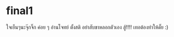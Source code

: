 # final1

ใจเย็นๆนะจุ๊กจิ๊ก ค่อย ๆ อ่านโจทย์ ตั้งสติ อย่าสับขาหลอกตัวเอง สู้!!!! เทอต้องทำให้ดั๊ย :)
